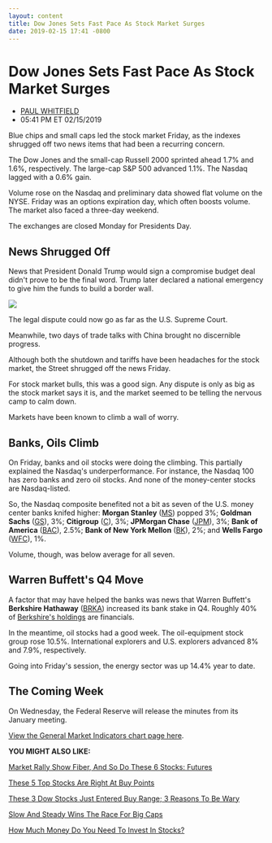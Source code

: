 ```yaml
---
layout: content
title: Dow Jones Sets Fast Pace As Stock Market Surges
date: 2019-02-15 17:41 -0800
---
```



Dow Jones Sets Fast Pace As Stock Market Surges
================================================




* [PAUL WHITFIELD](https://www.investors.com/author/whitfieldp/ "Posts by PAUL WHITFIELD")
* 05:41 PM ET 02/15/2019




Blue chips and small caps led the stock market Friday, as the indexes shrugged off two news items that had been a recurring concern.




The Dow Jones and the small-cap Russell 2000 sprinted ahead 1.7% and 1.6%, respectively. The large-cap S&P 500 advanced 1.1%. The Nasdaq lagged with a 0.6% gain.


Volume rose on the Nasdaq and preliminary data showed flat volume on the NYSE. Friday was an options expiration day, which often boosts volume. The market also faced a three-day weekend.


The exchanges are closed Monday for Presidents Day.


News Shrugged Off
-----------------


News that President Donald Trump would sign a compromise budget deal didn't prove to be the final word. Trump later declared a national emergency to give him the funds to build a border wall.


![](https://www.investors.com/wp-content/uploads/2019/02/MP021519-264x300.jpg)


The legal dispute could now go as far as the U.S. Supreme Court.


Meanwhile, two days of trade talks with China brought no discernible progress.


Although both the shutdown and tariffs have been headaches for the stock market, the Street shrugged off the news Friday.


For stock market bulls, this was a good sign. Any dispute is only as big as the stock market says it is, and the market seemed to be telling the nervous camp to calm down.


Markets have been known to climb a wall of worry.


Banks, Oils Climb
-----------------


On Friday, banks and oil stocks were doing the climbing. This partially explained the Nasdaq's underperformance. For instance, the Nasdaq 100 has zero banks and zero oil stocks. And none of the money-center stocks are Nasdaq-listed.


So, the Nasdaq composite benefited not a bit as seven of the U.S. money center banks knifed higher: **Morgan Stanley** ([MS](https://research.investors.com/quote.aspx?symbol=MS)) popped 3%; **Goldman Sachs** ([GS](https://research.investors.com/quote.aspx?symbol=GS)), 3%; **Citigroup** ([C](https://research.investors.com/quote.aspx?symbol=C)), 3%; **JPMorgan Chase** ([JPM](https://research.investors.com/quote.aspx?symbol=JPM)), 3%; **Bank of America** ([BAC](https://research.investors.com/quote.aspx?symbol=BAC)), 2.5%; **Bank of New York Mellon** ([BK](https://research.investors.com/quote.aspx?symbol=BK)), 2%; and **Wells Fargo** ([WFC](https://research.investors.com/quote.aspx?symbol=WFC)), 1%.


Volume, though, was below average for all seven.


Warren Buffett's Q4 Move
------------------------


A factor that may have helped the banks was news that Warren Buffett's **Berkshire Hathaway** ([BRKA](https://research.investors.com/quote.aspx?symbol=BRKA)) increased its bank stake in Q4. Roughly 40% of [Berkshire's holdings](https://www.investors.com/news/warren-buffett-stocks-berkshire-hathway-q4-2018-13f/) are financials.


In the meantime, oil stocks had a good week. The oil-equipment stock group rose 10.5%. International explorers and U.S. explorers advanced 8% and 7.9%, respectively.


Going into Friday's session, the energy sector was up 14.4% year to date.


The Coming Week
---------------


On Wednesday, the Federal Reserve will release the minutes from its January meeting.


[View the General Market Indicators chart page here](https://www.investors.com/wp-content/uploads/2019/02/GMI_021819.pdf).


**YOU MIGHT ALSO LIKE:**


[Market Rally Show Fiber, And So Do These 6 Stocks: Futures](https://www.investors.com/market-trend/stock-market-today/dow-jones-futures-current-stock-market-rally-ciena-stock-fiber-optic-stocks/)


[These 5 Top Stocks Are Right At Buy Points](https://www.investors.com/research/estee-lauder-stock-wix-stock-lead-5-top-stocks-buy/)


[These 3 Dow Stocks Just Entered Buy Range; 3 Reasons To Be Wary](https://www.investors.com/research/dow-jones-stocks-microsoft-stock-cisco-stock-walmart-stock/)


[Slow And Steady Wins The Race For Big Caps](https://www.investors.com/how-to-invest/investors-corner/big-cap-stocks-can-be-winners/)


[How Much Money Do You Need To Invest In Stocks?](https://www.investors.com/how-to-invest/investors-corner/how-much-money-do-you-need-to-start-investing/)




